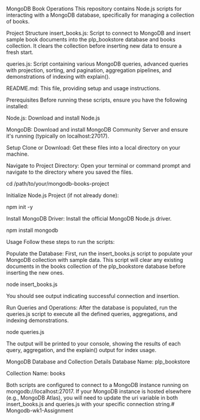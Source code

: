 MongoDB Book Operations
This repository contains Node.js scripts for interacting with a MongoDB database, specifically for managing a collection of books.

Project Structure
insert_books.js: Script to connect to MongoDB and insert sample book documents into the plp_bookstore database and books collection. It clears the collection before inserting new data to ensure a fresh start.

queries.js: Script containing various MongoDB queries, advanced queries with projection, sorting, and pagination, aggregation pipelines, and demonstrations of indexing with explain().

README.md: This file, providing setup and usage instructions.

Prerequisites
Before running these scripts, ensure you have the following installed:

Node.js: Download and install Node.js

MongoDB: Download and install MongoDB Community Server and ensure it's running (typically on localhost:27017).

Setup
Clone or Download: Get these files into a local directory on your machine.

Navigate to Project Directory: Open your terminal or command prompt and navigate to the directory where you saved the files.

cd /path/to/your/mongodb-books-project

Initialize Node.js Project (if not already done):

npm init -y

Install MongoDB Driver: Install the official MongoDB Node.js driver.

npm install mongodb

Usage
Follow these steps to run the scripts:

Populate the Database: First, run the insert_books.js script to populate your MongoDB collection with sample data. This script will clear any existing documents in the books collection of the plp_bookstore database before inserting the new ones.

node insert_books.js

You should see output indicating successful connection and insertion.

Run Queries and Operations: After the database is populated, run the queries.js script to execute all the defined queries, aggregations, and indexing demonstrations.

node queries.js

The output will be printed to your console, showing the results of each query, aggregation, and the explain() output for index usage.

MongoDB Database and Collection Details
Database Name: plp_bookstore

Collection Name: books

Both scripts are configured to connect to a MongoDB instance running on mongodb://localhost:27017. If your MongoDB instance is hosted elsewhere (e.g., MongoDB Atlas), you will need to update the uri variable in both insert_books.js and queries.js with your specific connection string.#   M o n g o d b - w k 1 - A s s i g n m e n t  
 